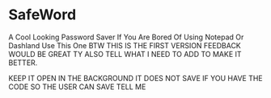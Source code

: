 # SafeWord
A Cool Looking Password Saver If You Are Bored Of Using Notepad Or Dashland Use This One
BTW THIS IS THE FIRST VERSION FEEDBACK WOULD BE GREAT TY 
ALSO TELL WHAT I NEED TO ADD TO MAKE IT BETTER.


KEEP IT OPEN IN THE BACKGROUND IT DOES NOT SAVE IF YOU HAVE THE CODE SO THE USER CAN SAVE TELL ME
